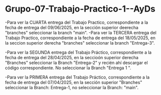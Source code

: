 # Grupo-07-Trabajo-Practico-1--AyDs
-Para ver la CUARTA entrega del Trabajo Practico, correspondiente a la fecha de entrega del 09/06/2025, en la sección superior deerecha "branches" seleccionar la branch "main".
-Para ver la TERCERA entrega del Trabajo Practico, correspondiente a la fecha de entrega del 18/05/2025, en la seccion superior derecha "branches" seleccionar la branch "Entrega-3".

-Para ver la SEGUNDA entrega del Trabajo Práctico, correspondiente a la fecha de entrega del 28/04/2025, en la seccioón superior derecha "Branches" seleccionar la Branch "Entrega-2" y recién ahí descargar el código correspondiente. No seleccionar la Branch "Entrega 1 ".

-Para ver la PRIMERA entrega del Trabajo Práctico, correspondiente a la fecha de entrega del 07/04/2025, en la sección superior "Branches" seleccionar la Branch: Entrega-1, no seleccionar la Branch: "main".
